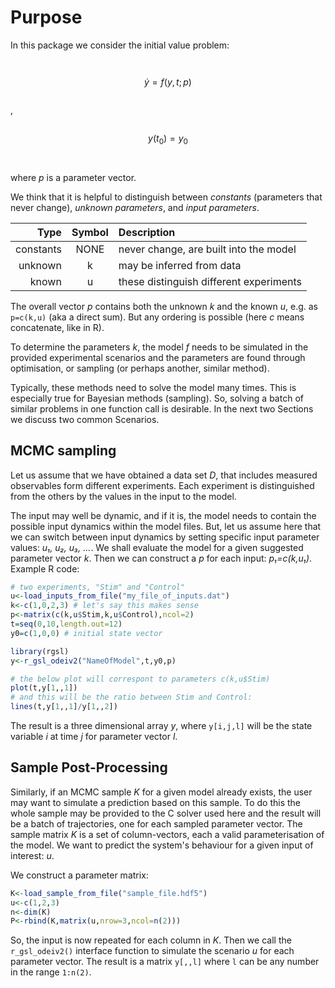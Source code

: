 # Purpose

In this package we consider the initial value problem:

<span class="math display" style="width: 15em; margin: auto; padding: 2em"><em>ẏ</em> = <em>f</em>(<em>y</em>, <em>t</em>; <em>p</em>)</span>,<span style="width=4em"/><span class="math display" style="width: 15em; margin: auto; padding: 2em"><em>y</em>(<em>t</em><sub>0</sub>) = <em>y</em><sub>0</sub></span>

where _p_ is a parameter vector.

We think that it is helpful to distinguish between _constants_
(parameters that never change), _unknown parameters_, and _input
parameters_.

|Type|Symbol|Description|
|---:|:----:|:----------|
|constants|NONE|never change, are built into the model |
|unknown| k | may be inferred from data |
|known| u | these distinguish different experiments |

The overall vector _p_ contains both the unknown _k_ and the known
_u_, e.g. as `p=c(k,u)` (aka a direct sum). But any ordering is possible (here _c_ means
concatenate, like in R).

To determine the parameters _k_, the model _f_ needs to be simulated
in the provided experimental scenarios and the parameters are found
through optimisation, or sampling (or perhaps another, similar
method).

Typically, these methods need to solve the model many times. This is
especially true for Bayesian methods (sampling). So, solving a batch
of similar problems in one function call is desirable. In the next two
Sections we discuss two common Scenarios.

## MCMC sampling

Let us assume that we have obtained a data set _D_, that includes
measured observables form different experiments. Each experiment is
distinguished from the others by the values in the input to the model.

The input may well be dynamic, and if it is, the model needs to
contain the possible input dynamics within the model files. But, let
us assume here that we can switch between input dynamics by setting
specific input parameter values: *u₁, u₂, u₃, …*. We shall evaluate
the model for a given suggested parameter vector _k_. Then we can
construct a _p_ for each input: *p₁=c(k,u₁)*. Example R code:

```R
# two experiments, "Stim" and "Control"
u<-load_inputs_from_file("my_file_of_inputs.dat")
k<-c(1,0,2,3) # let's say this makes sense
p<-matrix(c(k,u$Stim,k,u$Control),ncol=2)
t=seq(0,10,length.out=12)
y0=c(1,0,0) # initial state vector

library(rgsl)
y<-r_gsl_odeiv2("NameOfModel",t,y0,p)

# the below plot will correspont to parameters c(k,u$Stim)
plot(t,y[1,,1])
# and this will be the ratio between Stim and Control:
lines(t,y[1,,1]/y[1,,2])
```

The result is a three dimensional array _y_, where `y[i,j,l]`
will be the state variable _i_ at time _j_ for parameter vector _l_.

## Sample Post-Processing

Similarly, if an MCMC sample _K_ for a given model already exists, the
user may want to simulate a prediction based on this sample. To do
this the whole sample may be provided to the C solver used here and
the result will be a batch of trajectories, one for each sampled
parameter vector. The sample matrix _K_ is a set of column-vectors,
each a valid parameterisation of the model. We want to predict the
system's behaviour for a given input of interest: _u_.

We construct a parameter matrix:

```R
K<-load_sample_from_file("sample_file.hdf5")
u<-c(1,2,3)
n<-dim(K)
P<-rbind(K,matrix(u,nrow=3,ncol=n(2)))
```

So, the input is now repeated for each column in _K_. Then we call the
`r_gsl_odeiv2()` interface function to simulate the scenario _u_ for
each parameter vector. The result is a matrix `y[,,l]` where `l` can
be any number in the range `1:n(2)`.


